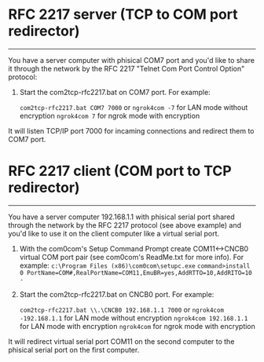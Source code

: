 # RFC 2217 server (TCP to COM port redirector)
--------------------------------------------

You have a server computer with phisical COM7 port and you'd like to share it
through the network by the RFC 2217 "Telnet Com Port Control Option" protocol:

  1. Start the com2tcp-rfc2217.bat on COM7 port. For example:

       `com2tcp-rfc2217.bat COM7 7000`
       or
       `ngrok4com -7` for LAN mode without encryption
       `ngrok4com 7` for ngrok mode with encryption

  It will listen TCP/IP port 7000 for incaming connections and
  redirect them to COM7 port.


# RFC 2217 client (COM port to TCP redirector)
--------------------------------------------

You have a server computer 192.168.1.1 with phisical serial port
shared through the network by the RFC 2217 protocol (see above example) and
you'd like to use it on the client computer like a virtual serial port.

  1. With the com0com's Setup Command Prompt create COM11<->CNCB0 virtual
     COM port pair (see com0com's ReadMe.txt for more info). For example:
       `c:\Program Files (x86)\com0com\setupc.exe`
       `command>install 0 PortName=COM#,RealPortName=COM11,EmuBR=yes,AddRTTO=10,AddRITO=10 -`

  2. Start the com2tcp-rfc2217.bat on CNCB0 port. For example:

       `com2tcp-rfc2217.bat \\.\CNCB0 192.168.1.1 7000`
       or
       `ngrok4com -192.168.1.1` for LAN mode without encryption
       `ngrok4com 192.168.1.1` for LAN mode with encryption
       `ngrok4com` for ngrok mode with encryption

  It will redirect virtual serial port COM11 on the second computer to the
  phisical serial port on the first computer.
